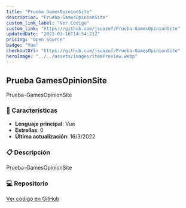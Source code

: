```yaml
---
title: "Prueba GamesOpinionSite"
description: "Prueba-GamesOpinionSite"
custom_link_label: "Ver Código"
custom_link: "https://github.com/jsuazof/Prueba-GamesOpinionSite"
updatedDate: "2022-03-16T14:54:21Z"
pricing: "Open Source"
badge: "Vue"
checkoutUrl: "https://github.com/jsuazof/Prueba-GamesOpinionSite"
heroImage: "../../assets/images/itemPreview.webp"
---
```


## Prueba GamesOpinionSite

Prueba-GamesOpinionSite

### 🚀 Características

- **Lenguaje principal**: Vue
- **Estrellas**: 0
- **Última actualización**: 16/3/2022


### 📋 Descripción

Prueba-GamesOpinionSite



### 💻 Repositorio

[Ver código en GitHub](https://github.com/jsuazof/Prueba-GamesOpinionSite)
